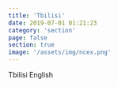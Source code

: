 ```yaml
---
title: 'Tbilisi'
date: 2019-07-01 01:21:23
category: 'section'
page: false
section: true
image: '/assets/img/ncex.png'
---
```


Tbilisi English
